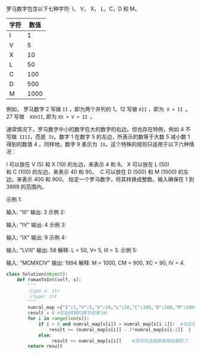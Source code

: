 罗马数字包含以下七种字符: I， V， X， L，C，D 和 M。

字符    |      数值
-|-
I  |           1
V  |           5
X   |          10
L    |         50
C    |         100
D     |        500
M      |       1000
例如， 罗马数字 2 写做 `II` ，即为两个并列的 1。12 写做 `XII` ，即为` X + II `。 27 写做`  XXVII`, 即为 `XX + V + II `。

通常情况下，罗马数字中小的数字在大的数字的右边。但也存在特例，例如 4 不写做` IIII`，而是` IV`。数字 1 在数字 5 的左边，所表示的数等于大数 5 减小数 1 得到的数值 4 。同样地，数字 9 表示为` IX`。这个特殊的规则只适用于以下六种情况：

I 可以放在 V (5) 和 X (10) 的左边，来表示 4 和 9。
X 可以放在 L (50) 和 C (100) 的左边，来表示 40 和 90。 
C 可以放在 D (500) 和 M (1000) 的左边，来表示 400 和 900。
给定一个罗马数字，将其转换成整数。输入确保在 1 到 3999 的范围内。

示例 1:

输入: "III"
输出: 3
示例 2:

输入: "IV"
输出: 4
示例 3:

输入: "IX"
输出: 9
示例 4:

输入: "LVIII"
输出: 58
解释: L = 50, V= 5, III = 3.
示例 5:

输入: "MCMXCIV"
输出: 1994
解释: M = 1000, CM = 900, XC = 90, IV = 4.

```python
class Solution(object):
    def romanToInt(self, s):
        """
        :type s: str
        :rtype: int
        """
        numral_map ={"I":1,"V":5,"X":10,"L":50,"C":100,"D":500,"M":1000}  #首先建立一个映射的字典,将罗马数字与数字进行对应
        result = 0 #初始转换的数字结果为0
        for i in range(len(s)):
            if i > 0 and numral_map[s[i]] > numral_map[s[i-1]]:  #当后面遍历的值比前一个值大的时候说明是 CM这种的形式,那么我们不能把前面的简单的加和而应该是加上现在的数减掉之前添加过的数再减掉一次之前添加的数 也就是减两次原因是多添加 了一遍
                result += (numral_map[s[i]] - 2*numral_map[s[i-1]]  )
            else:
                 result += numral_map[s[i]]    #否则的话就直接相加就好了
        return result                
            
```

